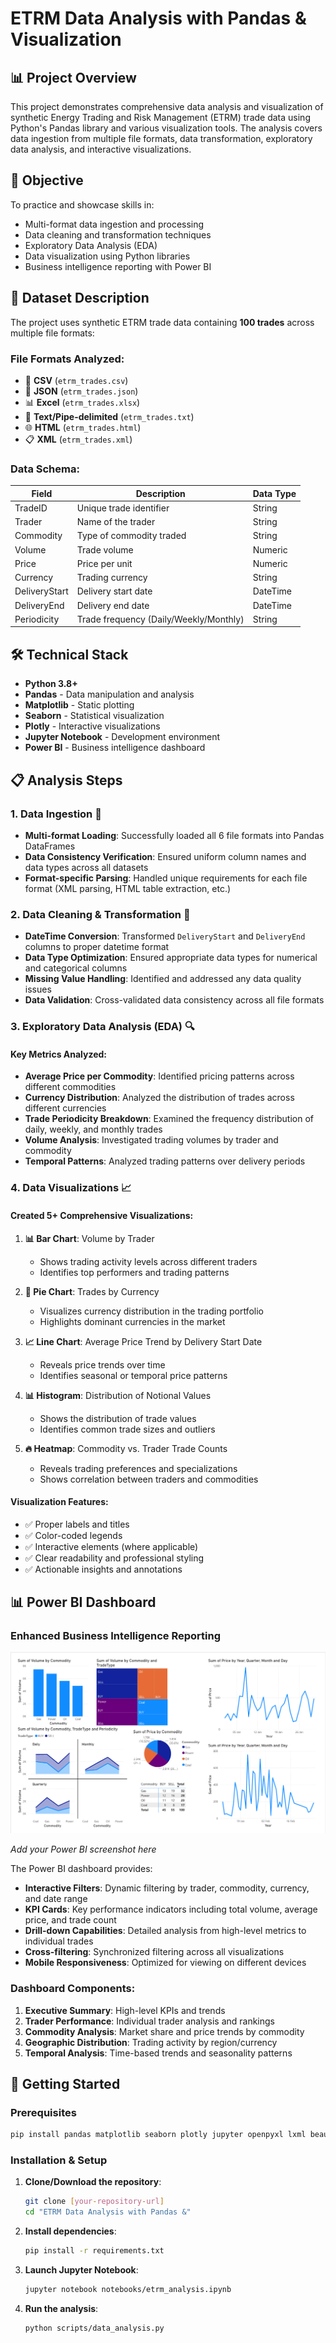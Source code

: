 # ETRM Data Analysis with Pandas & Visualization

## 📊 Project Overview

This project demonstrates comprehensive data analysis and visualization of synthetic Energy Trading and Risk Management (ETRM) trade data using Python's Pandas library and various visualization tools. The analysis covers data ingestion from multiple file formats, data transformation, exploratory data analysis, and interactive visualizations.

## 🎯 Objective

To practice and showcase skills in:
- Multi-format data ingestion and processing
- Data cleaning and transformation techniques
- Exploratory Data Analysis (EDA)
- Data visualization using Python libraries
- Business intelligence reporting with Power BI

## 📁 Dataset Description

The project uses synthetic ETRM trade data containing **100 trades** across multiple file formats:

### File Formats Analyzed:
- 📄 **CSV** (`etrm_trades.csv`)
- 🔧 **JSON** (`etrm_trades.json`)
- 📊 **Excel** (`etrm_trades.xlsx`)
- 📝 **Text/Pipe-delimited** (`etrm_trades.txt`)
- 🌐 **HTML** (`etrm_trades.html`)
- 📋 **XML** (`etrm_trades.xml`)

### Data Schema:
| Field | Description | Data Type |
|-------|-------------|-----------|
| TradeID | Unique trade identifier | String |
| Trader | Name of the trader | String |
| Commodity | Type of commodity traded | String |
| Volume | Trade volume | Numeric |
| Price | Price per unit | Numeric |
| Currency | Trading currency | String |
| DeliveryStart | Delivery start date | DateTime |
| DeliveryEnd | Delivery end date | DateTime |
| Periodicity | Trade frequency (Daily/Weekly/Monthly) | String |

## 🛠️ Technical Stack

- **Python 3.8+**
- **Pandas** - Data manipulation and analysis
- **Matplotlib** - Static plotting
- **Seaborn** - Statistical visualization
- **Plotly** - Interactive visualizations
- **Jupyter Notebook** - Development environment
- **Power BI** - Business intelligence dashboard

## 📋 Analysis Steps

### 1. Data Ingestion 🔄
- **Multi-format Loading**: Successfully loaded all 6 file formats into Pandas DataFrames
- **Data Consistency Verification**: Ensured uniform column names and data types across all datasets
- **Format-specific Parsing**: Handled unique requirements for each file format (XML parsing, HTML table extraction, etc.)

### 2. Data Cleaning & Transformation 🧹
- **DateTime Conversion**: Transformed `DeliveryStart` and `DeliveryEnd` columns to proper datetime format
- **Data Type Optimization**: Ensured appropriate data types for numerical and categorical columns
- **Missing Value Handling**: Identified and addressed any data quality issues
- **Data Validation**: Cross-validated data consistency across all file formats

### 3. Exploratory Data Analysis (EDA) 🔍

#### Key Metrics Analyzed:
- **Average Price per Commodity**: Identified pricing patterns across different commodities
- **Currency Distribution**: Analyzed the distribution of trades across different currencies
- **Trade Periodicity Breakdown**: Examined the frequency distribution of daily, weekly, and monthly trades
- **Volume Analysis**: Investigated trading volumes by trader and commodity
- **Temporal Patterns**: Analyzed trading patterns over delivery periods

### 4. Data Visualizations 📈

#### Created 5+ Comprehensive Visualizations:

1. **📊 Bar Chart**: Volume by Trader
   - Shows trading activity levels across different traders
   - Identifies top performers and trading patterns

2. **🥧 Pie Chart**: Trades by Currency
   - Visualizes currency distribution in the trading portfolio
   - Highlights dominant currencies in the market

3. **📈 Line Chart**: Average Price Trend by Delivery Start Date
   - Reveals price trends over time
   - Identifies seasonal or temporal price patterns

4. **📊 Histogram**: Distribution of Notional Values
   - Shows the distribution of trade values
   - Identifies common trade sizes and outliers

5. **🔥 Heatmap**: Commodity vs. Trader Trade Counts
   - Reveals trading preferences and specializations
   - Shows correlation between traders and commodities

#### Visualization Features:
- ✅ Proper labels and titles
- ✅ Color-coded legends
- ✅ Interactive elements (where applicable)
- ✅ Clear readability and professional styling
- ✅ Actionable insights and annotations

## 📊 Power BI Dashboard

### Enhanced Business Intelligence Reporting

![Power BI Dashboard](./dashboard.png)

*Add your Power BI screenshot here*

The Power BI dashboard provides:
- **Interactive Filters**: Dynamic filtering by trader, commodity, currency, and date range
- **KPI Cards**: Key performance indicators including total volume, average price, and trade count
- **Drill-down Capabilities**: Detailed analysis from high-level metrics to individual trades
- **Cross-filtering**: Synchronized filtering across all visualizations
- **Mobile Responsiveness**: Optimized for viewing on different devices

### Dashboard Components:
1. **Executive Summary**: High-level KPIs and trends
2. **Trader Performance**: Individual trader analysis and rankings
3. **Commodity Analysis**: Market share and price trends by commodity
4. **Geographic Distribution**: Trading activity by region/currency
5. **Temporal Analysis**: Time-based trends and seasonality patterns

## 🚀 Getting Started

### Prerequisites
```bash
pip install pandas matplotlib seaborn plotly jupyter openpyxl lxml beautifulsoup4
```

### Installation & Setup
1. **Clone/Download the repository**:
   ```bash
   git clone [your-repository-url]
   cd "ETRM Data Analysis with Pandas &"
   ```

2. **Install dependencies**:
   ```bash
   pip install -r requirements.txt
   ```

3. **Launch Jupyter Notebook**:
   ```bash
   jupyter notebook notebooks/etrm_analysis.ipynb
   ```

4. **Run the analysis**:
   ```bash
   python scripts/data_analysis.py
   ```

